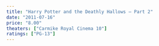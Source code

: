 ```yaml
---
title: "Harry Potter and the Deathly Hallows – Part 2"
date: "2011-07-16"
price: "8.00"
theaters: ["Carmike Royal Cinema 10"]
ratings: ["PG-13"]
---
```

